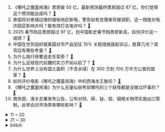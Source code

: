 1. 《哪吒之魔童闹海》票房破 50 亿，最新预测最终票房超过 87 亿，你们觉得这个预测能达成吗？ [:link:](https://www.zhihu.com/question/11283182703)
2. 泰国将对泰缅边境的缅甸地区断电，警告如有怠慢者将被调职，这一措施对电诈园区影响大吗？能有效打击电诈吗？ [:link:](https://www.zhihu.com/question/11259892183)
3. 2025 春节档总票房超过 97 亿，创中国影史春节档票房新高，如何评价这一成绩？ [:link:](https://www.zhihu.com/question/11282982438)
4. 中国在世贸组织就美国对华产品加征 10% 关税措施提起诉讼，胜算几何？其背后有哪些考量？ [:link:](https://www.zhihu.com/question/11250542639)
5. 为什么独行侠要送走东契奇？ [:link:](https://www.zhihu.com/question/11102301573)
6. 为什么足球现代前腰的实力不如以前了？ [:link:](https://www.zhihu.com/question/400927180)
7. 为什么世界上没有国土面积（不含水域）在 300 万到 700 万平方公里的国家？ [:link:](https://www.zhihu.com/question/364541590)
8. 如何评价电影《哪吒之魔童闹海》中的西海龙王敖闰？ [:link:](https://www.zhihu.com/question/11051876060)
9. 《哪吒之魔童闹海》为什么无量仙翁考验哪吒的三个妖怪都是没做过坏事的？ [:link:](https://www.zhihu.com/question/11212327543)
10. 商务部、海关总署发布公告，公布对钨、碲、铋、钼、铟相关物项实施出口管制，此举会对市场带来哪些影响？ [:link:](https://www.zhihu.com/question/11246842354)
<details>
<summary>11 ~ 20</summary>

11. 给你一万退伍兵，装备冷兵器和如下资源穿越回1453年5月27日即将陷落的君堡，能否挽救东罗马帝国? [:link:](https://www.zhihu.com/question/8685003135)
12. 高中学业让我成为了“考试机器”一般，大学感觉失去很多正常人的能力，该如何改变？ [:link:](https://www.zhihu.com/question/761883046)
13. 如何让孩子从众多的寒假作业中抽身，过一个充实有趣的寒假生活？ [:link:](https://www.zhihu.com/question/9788053503)
14. 你想对学历史的大一新生说些什么？ [:link:](https://www.zhihu.com/question/34835329)
15. 该不该让小孩子在幼儿园学小学的知识？ [:link:](https://www.zhihu.com/question/46464362)
16. 怎么看待泽连斯基称不知道美国给的钱去哪了，华盛顿说2000亿美元乌克兰只获得750亿? [:link:](https://www.zhihu.com/question/11234486038)
17. 微分符号，dx，dy到底是什么含义？ [:link:](https://www.zhihu.com/question/494164564)
18. 《哪吒 3》怎么拍才能超越《哪吒之魔童闹海》？ [:link:](https://www.zhihu.com/question/11100249286)
19. 如今城市里新能源车势头正猛，燃油车还有无可取代的优势吗 ？ [:link:](https://www.zhihu.com/question/9600596605)
20. 谷歌公司涉嫌违反反垄断法，市场监管总局依法决定立案调查，有哪些信息值得关注？ [:link:](https://www.zhihu.com/question/11246459538)
</details>
<details>
<summary>21 ~ 30</summary>

21. 中方对原产于美国的部分进口商品加征 10%-15% 关税，该决定出于哪些因素的考量？会带来哪些影响？ [:link:](https://www.zhihu.com/question/11246969713)
22. 《大宅门》中白颖园为什么宁愿孤老西安，也不回北京城？ [:link:](https://www.zhihu.com/question/579296103)
23. 过年「催婚」被催到快抑郁了，怎么调适自己心态？有什么心理策略用来说服父母吗？ [:link:](https://www.zhihu.com/question/10194302296)
24. 有哪些一度辉煌但最终衰落的城市曾经错失转型的好机会？是如何错失的？ [:link:](https://www.zhihu.com/question/31531223)
25. 过年过节的剩菜，你是怎么处理的？ [:link:](https://www.zhihu.com/question/10505427752)
26. 作为一个编剧，追求艺术更重要还是迎合市场更重要？ [:link:](https://www.zhihu.com/question/8589801811)
27. 在你的记忆深处，哪些FC游戏是你一直无法磨灭的回忆？ [:link:](https://www.zhihu.com/question/302692191)
28. 世界上水能资源最丰富的河流是哪条？ [:link:](https://www.zhihu.com/question/10902859387)
29. 职场里，你是选择多劳多得还是躺平只扫门前雪？ [:link:](https://www.zhihu.com/question/10988615679)
30. 《哪吒之魔童闹海》能否超过《长津湖》，成为中国电影票房总榜冠军？ [:link:](https://www.zhihu.com/question/10984454121)
</details><details>
<summary>bilibili</summary>

</details>